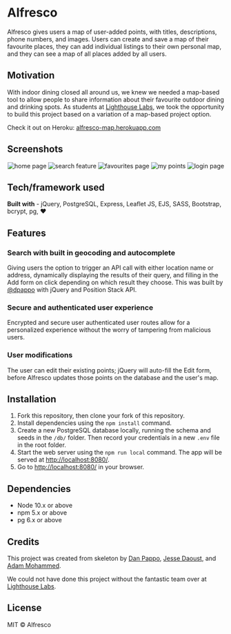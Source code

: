 # Alfresco

Alfresco gives users a map of user-added points, with titles, descriptions, phone numbers, and images. Users can create and save a map of their favourite places, they can add individual listings to their own personal map, and they can see a map of all places added by all users. 

## Motivation

With indoor dining closed all around us, we knew we needed a map-based tool to allow people to share information about their favourite outdoor dining and drinking spots. As students at [Lighthouse Labs](https://www.lighthouselabs.ca/), we took the opportunity to build this project based on a variation of a map-based project option.

Check it out on Heroku: <a target="_blank" href="https://alfresco-map.herokuapp.com/">alfresco-map.herokuapp.com</a>

## Screenshots

<p align="center">
  <img src="/images/home.png" alt="home page" />
  <img src="/images/add.gif" alt="search feature" />
  <img src="/images/fav.png" alt="favourites page" />
  <img src="/images/mine.png" alt="my points" />
  <img src="/images/login.png" alt="login page" />
</p>

## Tech/framework used

**Built with** - jQuery, PostgreSQL, Express, Leaflet JS, EJS, SASS, Bootstrap, bcrypt, pg, ❤️

## Features

### Search with built in geocoding and autocomplete

Giving users the option to trigger an API call with either location name or address, dynamically displaying the results of their query, and filling in the Add form on click depending on which result they choose. This was built by [@dpappo](https://github.com/dpappo) with jQuery and Position Stack API.

### Secure and authenticated user experience

Encrypted and secure user authenticated user routes allow for a personalized experience without the worry of tampering from malicious users.

### User modifications

The user can edit their existing points; jQuery will auto-fill the Edit form, before Alfresco updates those points on the database and the user's map.

## Installation

1. Fork this repository, then clone your fork of this repository.
2. Install dependencies using the `npm install` command.
3. Create a new PostgreSQL database locally, running the schema and seeds in the `/db/` folder. Then record your credentials in a new `.env` file in the root folder.
4. Start the web server using the `npm run local` command. The app will be served at [http://localhost:8080/](http://localhost:8080/).
5. Go to [http://localhost:8080/](http://localhost:8080/) in your browser.

## Dependencies

- Node 10.x or above
- npm 5.x or above
- pg 6.x or above

## Credits

This project was created from skeleton by [Dan Pappo](https://github.com/dpappo), [Jesse Daoust](https://github.com/jessedxi), and [Adam Mohammed](https://github.com/adamm13). 

We could not have done this project without the fantastic team over at [Lighthouse Labs](https://www.lighthouselabs.ca/). 

## License

MIT © Alfresco